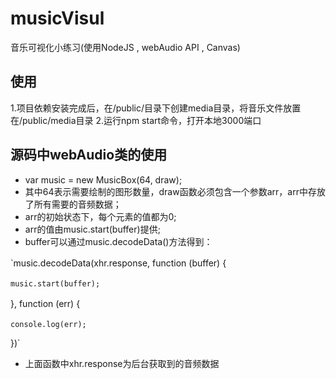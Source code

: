 # musicVisul
音乐可视化小练习(使用NodeJS , webAudio API , Canvas)
## 使用
1.项目依赖安装完成后，在/public/目录下创建media目录，将音乐文件放置在/public/media目录
2.运行npm start命令，打开本地3000端口
## 源码中webAudio类的使用
* var music = new MusicBox(64, draw);
* 其中64表示需要绘制的图形数量，draw函数必须包含一个参数arr，arr中存放了所有需要的音频数据；
* arr的初始状态下，每个元素的值都为0;
* arr的值由music.start(buffer)提供;
* buffer可以通过music.decodeData()方法得到：　　

`music.decodeData(xhr.response, function (buffer) {　　

    music.start(buffer);　　
    
}, function (err) {　　

    console.log(err);　　
    
})`
* 上面函数中xhr.response为后台获取到的音频数据